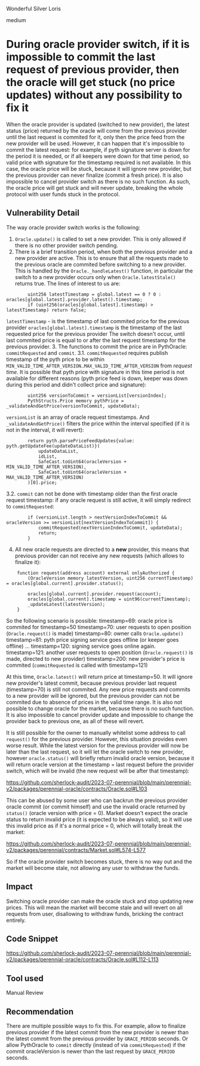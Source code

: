 Wonderful Silver Loris

medium

# During oracle provider switch, if it is impossible to commit the last request of previous provider, then the oracle will get stuck (no price updates) without any possibility to fix it

When the oracle provider is updated (switched to new provider), the latest status (price) returned by the oracle will come from the previous provider until the last request is commited for it, only then the price feed from the new provider will be used. However, it can happen that it's impossible to commit the latest request: for example, if pyth signature server is down for the period it is needed, or if all keepers were down for that time period, so valid price with signature for the timestamp required is not available. In this case, the oracle price will be stuck, because it will ignore new provider, but the previous provider can never finalize (commit a fresh price). It is also impossible to cancel provider switch as there is no such function. As such, the oracle price will get stuck and will never update, breaking the whole protocol with user funds stuck in the protocol.

## Vulnerability Detail

The way oracle provider switch works is the following:
1. `Oracle.update()` is called to set a new provider. This is only allowed if there is no other provider switch pending.
2. There is a brief transition period, when both the previous provider and a new provider are active. This is to ensure that all the requests made to the previous oracle are commited before switching to a new provider. This is handled by the `Oracle._handleLatest()` function, in particular the switch to a new provider occurs only when `Oracle.latestStale()` returns true. The lines of interest to us are:
```solidity
        uint256 latestTimestamp = global.latest == 0 ? 0 : oracles[global.latest].provider.latest().timestamp;
        if (uint256(oracles[global.latest].timestamp) > latestTimestamp) return false;
```
`latestTimestamp` - is the timestamp of last commited price for the previous provider
`oracles[global.latest].timestamp` is the timestamp of the last requested price for the previous provider
The switch doesn't occur, until last commited price is equal to or after the last request timestamp for the previous provider.
3. The functions to commit the price are in PythOracle: `commitRequested` and `commit`. 
3.1. `commitRequested` requires publish timestamp of the pyth price to be within `MIN_VALID_TIME_AFTER_VERSION`..`MAX_VALID_TIME_AFTER_VERSION` from *request time*. It is possible that pyth price with signature in this time period is not available for different reasons (pyth price feed is down, keeper was down during this period and didn't collect price and signature):
```solidity
        uint256 versionToCommit = versionList[versionIndex];
        PythStructs.Price memory pythPrice = _validateAndGetPrice(versionToCommit, updateData);
```
`versionList` is an array of oracle request timestamps. And `_validateAndGetPrice()` filters the price within the interval specified (if it is not in the interval, it will revert):
```solidity
        return pyth.parsePriceFeedUpdates{value: pyth.getUpdateFee(updateDataList)}(
            updateDataList,
            idList,
            SafeCast.toUint64(oracleVersion + MIN_VALID_TIME_AFTER_VERSION),
            SafeCast.toUint64(oracleVersion + MAX_VALID_TIME_AFTER_VERSION)
        )[0].price;
```
3.2. `commit` can not be done with timestamp older than the first oracle request timestamp: if any oracle request is still active, it will simply redirect to `commitRequested`:
```solidity
        if (versionList.length > nextVersionIndexToCommit && oracleVersion >= versionList[nextVersionIndexToCommit]) {
            commitRequested(nextVersionIndexToCommit, updateData);
            return;
        }
```
4. All new oracle requests are directed to a **new** provider, this means that previous provider can not receive any new requests (which allows to finalize it):
```solidity
    function request(address account) external onlyAuthorized {
        (OracleVersion memory latestVersion, uint256 currentTimestamp) = oracles[global.current].provider.status();

        oracles[global.current].provider.request(account);
        oracles[global.current].timestamp = uint96(currentTimestamp);
        _updateLatest(latestVersion);
    }
```

So the following scenario is possible:
timestamp=69: oracle price is commited for timestamp=50
timestamp=70: user requests to open position (`Oracle.request()` is made)
timestamp=80: owner calls `Oracle.update()`
timestamp=81: pyth price signing service goes offline (or keeper goes offline)
...
timestamp=120: signing service goes online again.
timestamp=121: another user requests to open position (`Oracle.request()` is made, directed to new provider)
timestamp=200: new provider's price is commited (`commitRequested` is called with timestamp=121)

At this time, `Oracle.latest()` will return price at timestamp=50. It will ignore new provider's latest commit, because previous provider last request (timestamp=70) is still not commited. Any new price requests and commits to a new provider will be ignored, but the previous provider can not be commited due to absence of prices in the valid time range. It is also not possible to change oracle for the market, because there is no such function. It is also impossible to cancel provider update and impossible to change the provider back to previous one, as all of these will revert.

It is still possible for the owner to manually whitelist some address to call `request()` for the previous provider. However, this situation provides even worse result. While the latest version for the previous provider will now be later than the last request, so it will let the oracle switch to new provider, however `oracle.status()` will briefly return invalid oracle version, because it will return oracle version at the timestamp = last request before the provider switch, which will be invalid (the new request will be after that timestamp):

https://github.com/sherlock-audit/2023-07-perennial/blob/main/perennial-v2/packages/perennial-oracle/contracts/Oracle.sol#L103

This can be abused by some user who can backrun the previous provider oracle commit (or commit himself) and use the invalid oracle returned by `status()` (oracle version with price = 0). Market doesn't expect the oracle status to return invalid price (it is expected to be always valid), so it will use this invalid price as if it's a normal price = 0, which will totally break the market:

https://github.com/sherlock-audit/2023-07-perennial/blob/main/perennial-v2/packages/perennial/contracts/Market.sol#L574-L577

So if the oracle provider switch becomes stuck, there is no way out and the market will become stale, not allowing any user to withdraw the funds.

## Impact

Switching oracle provider can make the oracle stuck and stop updating new prices. This will mean the market will become stale and will revert on all requests from user, disallowing to withdraw funds, bricking the contract entirely.

## Code Snippet

https://github.com/sherlock-audit/2023-07-perennial/blob/main/perennial-v2/packages/perennial-oracle/contracts/Oracle.sol#L112-L113

## Tool used

Manual Review

## Recommendation

There are multiple possible ways to fix this. For example, allow to finalize previous provider if the latest commit from the new provider is newer than the latest commit from the previous provider by `GRACE_PERIOD` seconds. Or allow PythOracle to `commit` directly (instead of via `commitRequested`) if the commit oracleVersion is newer than the last request by `GRACE_PERIOD` seconds.